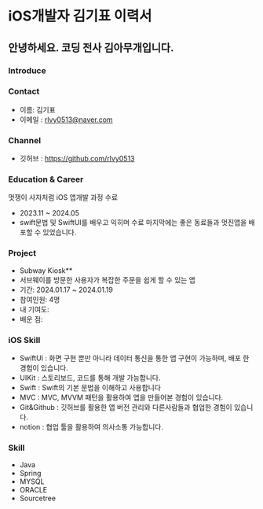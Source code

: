 # iOS개발자 김기표 이력서

## 안녕하세요. 코딩 전사 김아무개입니다.

### Introduce



### Contact
- 이름: 김기표
- 이메일 : rlvy0513@naver.com

### Channel
- 깃허브 : https://github.com/rlvy0513

### Education &  Career 
멋쟁이 사자처럼  iOS 앱개발 과정 수료
- 2023.11 ~ 2024.05
- swift문법 및 SwiftUI를 배우고 익히며 수료 마지막에는 좋은 동료들과 멋진앱을 배포할 수 있었습니다.


### Project
- Subway Kiosk**
- 서브웨이를 방문한 사용자가 복잡한 주문을 쉽게 할 수 있는 앱
- 기간: 2024.01.17 ~ 2024.01.19
- 참여인원: 4명
- 내 기여도:
- 배운 점: 

  
###  iOS Skill
- SwiftUI : 화면 구현 뿐만 아니라 데이터 통신을 통한 앱 구현이 가능하며, 배포 한 경험이 있습니다. 
- UIKit : 스토리보드, 코드를 통해 개발 가능합니다.
- Swift : Swift의 기본 문법을 이해하고 사용합니다
- MVC : MVC, MVVM 패턴을 활용하여 앱을 만들어본 경험이 있습니다.
- Git&Github : 깃허브를 활용한 앱 버전 관리와 다른사람들과 협업한 경험이 있습니다.
- notion : 협업 툴을 활용하여 의사소통 가능합니다.

###  Skill
- Java
- Spring
- MYSQL
- ORACLE
- Sourcetree
